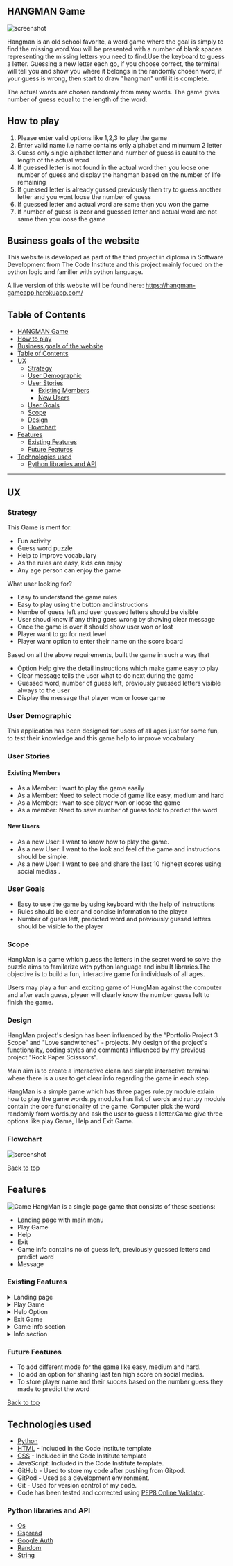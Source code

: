 ## HANGMAN Game

![screenshot](assets/images/readme/responsive.png)

Hangman is an old school favorite, a word game where the goal is simply to find the missing word.You will be presented with a number of blank spaces representing the missing letters you need to find.Use the keyboard to guess a letter. Guessing a new letter each go, if you choose correct, the terminal will tell you and show you where it belongs in the randomly chosen word, if your guess is wrong, then start to draw "hangman" until it is complete.

The actual words are chosen randomly from many words. The game gives number of guess equal to the length of the word. 

## How to play
   1. Please enter valid options like 1,2,3 to play the game
   2. Enter valid name i.e name contains only alphabet and minumum 2 letter
   3. Guess only single alphabet letter and number of guess is eaual to the length of  the actual word
   4. If guessed letter is not found in the actual word then you loose one number of  guess and display the hangman based on the number of life remaining
   5. If guessed letter is already gussed previously then try to guess another letter and you wont loose the number of guess
   6. If guessed letter and actual word are same then you won the game
   7. If number of guess is zeor and guessed letter and actual word are not same then you loose the game    

## Business goals of the website 
This website is developed as part of the third project in diploma in Software Development from The Code Institute and this project mainly focued on the python logic and familier with python language.

A live version of this website will be found here: https://hangman-gameapp.herokuapp.com/


## Table of Contents ##

- [HANGMAN Game](#hangman-game)
- [How to play](#how-to-play)
- [Business goals of the website](#business-goals-of-the-website)
- [Table of Contents](#table-of-contents)
- [UX](#ux)
  - [Strategy](#strategy)
  - [User Demographic](#user-demographic)
  - [User Stories](#user-stories)
    - [Existing Members](#existing-members)
    - [New Users](#new-users)
  - [User Goals](#user-goals)
  - [Scope](#scope)
  - [Design](#design)
  - [Flowchart](#flowchart)
- [Features](#features)
  - [Existing Features](#existing-features)
  - [Future Features](#future-features)
- [Technologies used](#technologies-used)
  - [Python libraries and API](#python-libraries-and-api)
------------------------------------------------------------------------------------------------------------

## UX

### Strategy

This Game is ment for:

 - Fun activity 
 - Guess word puzzle
 - Help to improve vocabulary 
 - As the rules are easy, kids can enjoy
 - Any age person can enjoy the game 

What user looking for?
 - Easy to understand the game rules
 - Easy to play using the button and instructions
 - Numbe of guess left and user guessed letters should be visible
 - User shoud know if any thing goes wrong by showing clear message
 - Once the game is over it should show user won or lost
 - Player want to go for next level
 - Player wanr option to enter their name on the score board

Based on all the above requirements, built the game in such a way that 
  - Option Help give the detail instructions which make game easy to play
  - Clear message tells the user what to do next during the game 
  - Guessed word, number of guess left, previously guessed letters visible always to the user 
  - Display the message that player won or loose game
  
### User Demographic

 This application has been designed for users of all ages just for some fun, to test their knowledge and this game help to improve vocabulary

### User Stories

#### Existing Members

 - As a Member: I want to play the game easily
 - As a Member: Need to select mode of game like easy, medium and hard
 - As a Member: I wan to see player won or loose the game
 - As a member: Need to save number of guess took to predict the word

#### New Users

 - As a new User: I want to know how to play the game.
 - As a new User: I want to the look and feel of the game and instructions should be simple.
 - As a new User: I want to see and share the last 10 highest scores using social medias .

### User Goals

 - Easy to use the game by using keyboard with the help of instructions
 - Rules should be clear and concise information to the player 
 - Number of guess left, predicted word and previously gussed letters should be visible to   the player

### Scope

HangMan is a game which guess the letters in the secret word to solve the puzzle aims to familarize with python language and inbuilt libraries.The objective is to build a fun, interactive game for individuals of all ages.

Users may play a fun and exciting game of HungMan against the computer and after each guess, plyaer will clearly know the number guess left to finish the game.

### Design

HangMan project's design has been influenced by the ”Portfolio Project 3 Scope” and "Love sandwitches" - projects.
My design of the project's functionality, coding styles and comments influenced by my previous project "Rock Paper Scisssors".

Main aim is to create a interactive clean and simple interactive terminal where there is a user to get clear info regarding the game in each step.

HangMan is a simple game which has three pages rule.py module exlain how to play the game words.py moduke has list of words and run.py module contain the core functionality of the game. Computer pick the word randomly from words.py and ask the user to guess a letter.Game give three options like play Game, Help and Exit Game. 

### Flowchart
![screenshot](assets/images/readme/flowchart.png)

[Back to top](#hangman-game)

## Features 
![Game](assets/images/readme/fullscreen.png)
HangMan is a single page game that consists of these sections:

 - Landing page with main menu
 - Play Game 
 - Help
 - Exit   
 - Game info contains no of guess left, previously guessed letters and predict word
 - Message

### Existing Features

<details><summary> Landing page </summary>

![Landing page](assets/images/readme/)

 The user is firstly presented with a menu page, showing the options for the game. 
  1 -> Play Game
  2 -> Help
  3 -> Exit Game
</details>
<details><summary>Play Game </summary>

![Play Game](assets/images/readme/)
 When you select option 1 in the main menu, the game will start. First, the user will get a request for a name, which will be added to the Winner's board if they win at the end of the game.
 validate the name based on the below rule
 - Name should contain only alphabets
 - Name should contain atleast 2 letters 

![screenshot](assets/images/readme)

- Current word selected and displayed as "-------".
- Display number of guess left
- Display previously guessed letters  

![screenshot](assets/images/readme)

- For each wrong guess and a part of hangman displayed based on the number of guess left.

![screenshot](assets/images/readme)
![screenshot](assets/images/readme)

- Every correct guess is displayed, add the letter to prevously guessed letters and place the letter in correct position in the current word.

![screenshot](assets/images/readme)

- Once the number of guess become zeor or user predicts the word correctly then the game finished and will display whether they've won or lost, either way the user can see the whole word displayed.

![screenshot](assets/images/readme)
![screenshot](assets/images/readme)


</details>

<details><summary>Help Option </summary>

![Help](assets/images/readme/)

 - After selecting 'Help' from the main menu, it will display the procedure to display the game in detail. 

</details>
<details><summary>Exit Game </summary>

![Exit](assets/images/readme/)

 - If user want to exit the game, he can use this option from the main menu. This will take the user out of the game application and inform the user he left the game app
  
</details>
<details><summary> Game info section </summary>

![Game info section](assets/images/readme/)

 - The game info section is on the first page and it always visible to the user after starting the game.
 - This area contains number of guess left, previously guessed letters and incomplete word 

</details>
<details><summary> Info section </summary>

![Rules](assets/images/readme/)
 
 - This section display the message to the user to proceed the game
 - Game handled all error case like validating the user input for menu selection, input for guess the letter, and input for the name.
 - All the above cases user will get the proper message and action plan
 - In addition to the above validation handled try-- except block as well  
</details>

### Future Features

- To add different mode for the game like easy, medium and hard.
- To add an option for sharing last ten high score on social medias.
- To store player name and their succes based on the number guess they made to predict the word
  
[Back to top](#hangman-game)

## Technologies used

- [Python](https://www.python.org/)
- [HTML](https://en.wikipedia.org/wiki/HTML) - Included in the Code Institute template
- [CSS](https://en.wikipedia.org/wiki/CSS) - Included in the Code Institute template
- JavaScript: Included in the Code Institute template.
- GitHub - Used to store my code after pushing from Gitpod.
- GitPod - Used as a development environment.
- Git - Used for version control of my code.
- Code has been tested and corrected using [PEP8 Online Validator](http://pep8online.com/).

### Python libraries and API

- [Os](https://docs.python.org/3/library/os.html)
- [Gspread](https://docs.gspread.org/en/latest/)
- [Google Auth](https://google-auth.readthedocs.io/en/master/)
- [Random](https://docs.python.org/3/library/random.html)
- [String](https://docs.python.org/3/library/string.html)

  